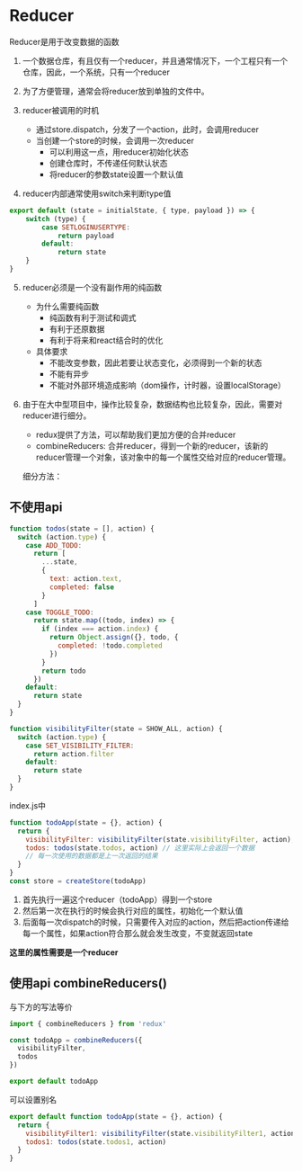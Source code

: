 # Reducer
Reducer是用于改变数据的函数

1. 一个数据仓库，有且仅有一个reducer，并且通常情况下，一个工程只有一个仓库，因此，一个系统，只有一个reducer

2. 为了方便管理，通常会将reducer放到单独的文件中。

3. reducer被调用的时机
    - 通过store.dispatch，分发了一个action，此时，会调用reducer
    - 当创建一个store的时候，会调用一次reducer
        - 可以利用这一点，用reducer初始化状态
        - 创建仓库时，不传递任何默认状态
        - 将reducer的参数state设置一个默认值

4. reducer内部通常使用switch来判断type值
```js
export default (state = initialState, { type, payload }) => {
    switch (type) {
        case SETLOGINUSERTYPE:
            return payload
        default:
            return state
    }
}
```
5. reducer必须是一个没有副作用的纯函数
    - 为什么需要纯函数
        - 纯函数有利于测试和调式
        - 有利于还原数据
        - 有利于将来和react结合时的优化
    - 具体要求
        - 不能改变参数，因此若要让状态变化，必须得到一个新的状态
        - 不能有异步
        - 不能对外部环境造成影响（dom操作，计时器，设置localStorage）

6. 由于在大中型项目中，操作比较复杂，数据结构也比较复杂，因此，需要对reducer进行细分。
    - redux提供了方法，可以帮助我们更加方便的合并reducer
    - combineReducers: 合并reducer，得到一个新的reducer，该新的reducer管理一个对象，该对象中的每一个属性交给对应的reducer管理。

    细分方法：

## 不使用api
```js
function todos(state = [], action) {
  switch (action.type) {
    case ADD_TODO:
      return [
        ...state,
        {
          text: action.text,
          completed: false
        }
      ]
    case TOGGLE_TODO:
      return state.map((todo, index) => {
        if (index === action.index) {
          return Object.assign({}, todo, {
            completed: !todo.completed
          })
        }
        return todo
      })
    default:
      return state
  }
}

function visibilityFilter(state = SHOW_ALL, action) {
  switch (action.type) {
    case SET_VISIBILITY_FILTER:
      return action.filter
    default:
      return state
  }
}
```
index.js中
```js
function todoApp(state = {}, action) {
  return {
    visibilityFilter: visibilityFilter(state.visibilityFilter, action), // 这里实际上会返回一个数据
    todos: todos(state.todos, action) // 这里实际上会返回一个数据
    // 每一次使用的数据都是上一次返回的结果
  }
}
const store = createStore(todoApp)
```

1. 首先执行一遍这个reducer（todoApp）得到一个store
2. 然后第一次在执行的时候会执行对应的属性，初始化一个默认值
3. 后面每一次dispatch的时候，只需要传入对应的action，然后把action传递给每一个属性，如果action符合那么就会发生改变，不变就返回state

**这里的属性需要是一个reducer**

## 使用api combineReducers()

与下方的写法等价

```js
import { combineReducers } from 'redux'

const todoApp = combineReducers({
  visibilityFilter,
  todos
})

export default todoApp
```

可以设置别名
```js
export default function todoApp(state = {}, action) {
  return {
    visibilityFilter1: visibilityFilter(state.visibilityFilter1, action),
    todos1: todos(state.todos1, action)
  }
}
```
